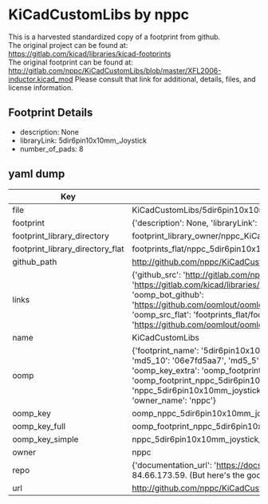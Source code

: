 # KiCadCustomLibs by nppc  
This is a harvested standardized copy of a footprint from github.  
The original project can be found at:  
https://gitlab.com/kicad/libraries/kicad-footprints  
The original footprint can be found at:
http://gitlab.com/nppc/KiCadCustomLibs/blob/master/XFL2006-inductor.kicad_mod
Please consult that link for additional, details, files, and license information.  
## Footprint Details
* description: None  
* libraryLink: 5dir6pin10x10mm_Joystick  
* number_of_pads: 8  
## yaml dump  
| Key | Value |  
| --- | --- |  
| file | KiCadCustomLibs/5dir6pin10x10mm_Joystick.kicad_mod |  
| footprint | {'description': None, 'libraryLink': '5dir6pin10x10mm_Joystick', 'number_of_pads': 8} |  
| footprint_library_directory | footprint_library_owner/nppc_KiCadCustomLibs |  
| footprint_library_directory_flat | footprints_flat/nppc_5dir6pin10x10mm_joystick_5dir6pin10x10mm_joystick/working |  
| github_path | http://github.com/nppc/KiCadCustomLibs/blob/master/5dir6pin10x10mm_Joystick.kicad_mod |  
| links | {'github_src': 'http://gitlab.com/nppc/KiCadCustomLibs/blob/master/XFL2006-inductor.kicad_mod', 'github_src_repo': 'https://gitlab.com/kicad/libraries/kicad-footprints', 'oomp_bot': 'footprints/nppc_5dir6pin10x10mm_joystick_5dir6pin10x10mm_joystick/working', 'oomp_bot_github': 'https://github.com/oomlout/oomlout_oomp_footprint_bot/tree/main/footprints/nppc_5dir6pin10x10mm_joystick_5dir6pin10x10mm_joystick/working', 'oomp_src_flat': 'footprints_flat/footprints_flat/nppc_5dir6pin10x10mm_joystick_5dir6pin10x10mm_joystick/working', 'oomp_src_flat_github': 'https://github.com/oomlout/oomlout_oomp_footprint_src/tree/main/footprints_flat/nppc_5dir6pin10x10mm_joystick_5dir6pin10x10mm_joystick/working'} |  
| name | KiCadCustomLibs |  
| oomp | {'footprint_name': '5dir6pin10x10mm_joystick', 'library_name': '5dir6pin10x10mm_joystick_kicad_mod', 'md5': '06e7fd5aa7c1e10cbda0f9ddaa90bfa1', 'md5_10': '06e7fd5aa7', 'md5_5': '06e7f', 'md5_6': '06e7fd', 'oomp_key': 'oomp_nppc_5dir6pin10x10mm_joystick_5dir6pin10x10mm_joystick', 'oomp_key_extra': 'oomp_footprint_nppc_5dir6pin10x10mm_joystick_5dir6pin10x10mm_joystick', 'oomp_key_full': 'oomp_footprint_nppc_5dir6pin10x10mm_joystick_5dir6pin10x10mm_joystick_06e7fd', 'oomp_key_simple': 'nppc_5dir6pin10x10mm_joystick_5dir6pin10x10mm_joystick', 'original_filename': 'KiCadCustomLibs/5dir6pin10x10mm_Joystick.kicad_mod', 'owner_name': 'nppc'} |  
| oomp_key | oomp_nppc_5dir6pin10x10mm_joystick_5dir6pin10x10mm_joystick |  
| oomp_key_full | oomp_footprint_nppc_5dir6pin10x10mm_joystick_5dir6pin10x10mm_joystick |  
| oomp_key_simple | nppc_5dir6pin10x10mm_joystick_5dir6pin10x10mm_joystick |  
| owner | nppc |  
| repo | {'documentation_url': 'https://docs.github.com/rest/overview/resources-in-the-rest-api#rate-limiting', 'message': "API rate limit exceeded for 84.66.173.59. (But here's the good news: Authenticated requests get a higher rate limit. Check out the documentation for more details.)"} |  
| url | http://github.com/nppc/KiCadCustomLibs |  

